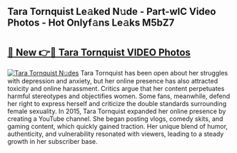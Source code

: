 ## Tara Tornquist Le𝚊ked N𝚞de - Part-wlC Video Photos - Hot Onlyf𝚊ns Le𝚊ks M5bZ7

# <h2><a href="http://ac29259.deff.icu/?id=Tara+Tornquist">🔗 New 👉🔴 Tara Tornquist VIDEO Photos</a></h2>

[![Tara Tornquist N𝚞des](https://i.imgur.com/rIISA9y.gif)](http://ac29259.deff.icu/?id=Tara+Tornquist)
Tara Tornquist has been open about her struggles with depression and anxiety, but her online presence has also attracted toxicity and online harassment. Critics argue that her content perpetuates harmful stereotypes and objectifies women. Some fans, meanwhile, defend her right to express herself and criticize the double standards surrounding female sexuality. In 2015, Tara Tornquist expanded her online presence by creating a YouTube channel. She began posting vlogs, comedy skits, and gaming content, which quickly gained traction. Her unique blend of humor, authenticity, and vulnerability resonated with viewers, leading to a steady growth in her subscriber base.
